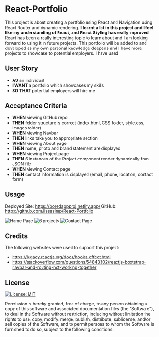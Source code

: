 # React-Portfolio

This project is about creating a portfolio using React and Navigation using React Router and dynamic rendering.  **I learnt a lot in this project and I feel like my understanding of React, and React Styling has really improved** React has been a really interesting topic to learn about and I am looking forward to using it in future projects. This portfolio will be added to and developed as my own personal knowledge deepens and I have more projects to showcase to potential employers. I have used 


## User Story

- **AS** an individual
- **I WANT** a portfolio which showcases my skills
- **SO THAT** potential employers will hire me

## Acceptance Criteria

- **WHEN** viewing GitHub repo
- **THEN** folder structure is correct (index.html, CSS folder, style.css, images folder)
- **WHEN** viewing Navbar
- **THEN** links take you to appropriate section
- **WHEN** viewing About page
- **THEN** name, photo and brand statement are displayed
- **WHEN** viewing Project page
- **THEN** 6 instances of the Project component render dynamically fron JSON file
- **WHEN** viewing Contact page
- **THEN** contact information is displayed (email, phone, location, contact form)

## Usage

Deployed Site: https://boredappproj.netlify.app/
GitHub: https://github.com/lissasimp/React-Portfolio

![Home Page](../my-app/src/Images/Home.png)
![6 projects](../my-app/src/Images/Projects.png)
![Contact Page](../my-app/src/Images/contacts.png)


## Credits
The following websites were used to support this project:
- https://legacy.reactjs.org/docs/hooks-effect.html
- https://stackoverflow.com/questions/54843302/reactjs-bootstrap-navbar-and-routing-not-working-together



## License
[![License: MIT](https://img.shields.io/badge/License-MIT-yellow.svg)](https://opensource.org/licenses/MIT)

Permission is hereby granted, free of charge, to any person obtaining a copy of this software and associated documentation files (the "Software"), to deal in the Software without restriction, including without limitation the rights to use, copy, modify, merge, publish, distribute, sublicense, and/or sell copies of the Software, and to permit persons to whom the Software is furnished to do so, subject to the following conditions:

